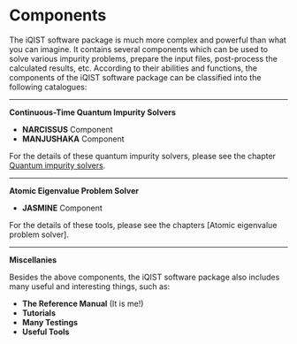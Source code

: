 # Components

The iQIST software package is much more complex and powerful than what you can imagine. It contains several components which can be used to solve various impurity problems, prepare the input files, post-process the calculated results, etc. According to their abilities and functions, the components of the iQIST software package can be classified into the following catalogues:

---

**Continuous-Time Quantum Impurity Solvers**

* **NARCISSUS** Component
* **MANJUSHAKA** Component

For the details of these quantum impurity solvers, please see the chapter [Quantum impurity solvers](../ch04/index.md).

---

**Atomic Eigenvalue Problem Solver**

* **JASMINE** Component

For the details of these tools, please see the chapters [Atomic eigenvalue problem solver].

---

**Miscellanies**

Besides the above components, the iQIST software package also includes many useful and interesting things, such as:

* **The Reference Manual** (It is me!)
* **Tutorials**
* **Many Testings**
* **Useful Tools**
